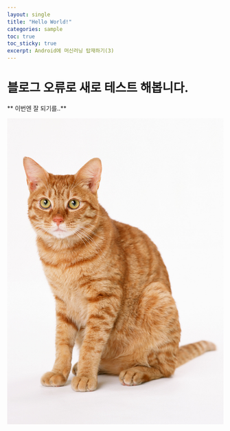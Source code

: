 ```yaml
---
layout: single
title: "Hello World!"
categories: sample
toc: true
toc_sticky: true
excerpt: Android에 머신러닝 탑재하기(3)
---
```


# 블로그 오류로 새로 테스트 해봅니다.

** 이번엔 잘 되기를..**


![](/assets/images/CA130.JPG)